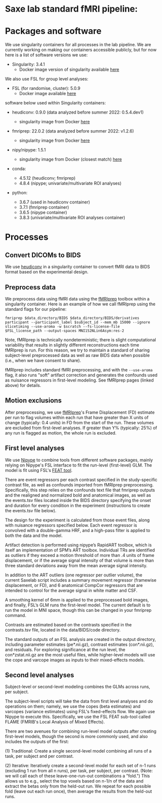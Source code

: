 # Saxe lab standard fMRI pipeline: 

# Packages and software

We use singularity containers for all processes in the lab pipeline. We are currently working on making our containers accessible publicly, but for now here is a list of software versions we use:   

* Singularity: 3.4.1 
  * Docker image version of singularity available [here](https://quay.io/repository/singularity/singularity)

We also use FSL for group level analyses: 
* FSL (for randomise, cluster): 5.0.9
  * Docker image available [here](https://hub.docker.com/layers/brainlife/fsl/5.0.9/images/sha256-fbd262c385e9de22aa58bf7b6311cbd5cd96c7b4eaff151f879191e869bf224e?context=explore)

software below used within Singularity containers:
* heudiconv: 0.9.0 (data analyzed before summer 2022: 0.5.4.dev1)
  * singularity image from Docker [here](https://hub.docker.com/layers/nipy/heudiconv/0.9.0/images/sha256-42a4ab94a4af122e1031648f28dbc40a05b8b6cd6e720c7e94e539e93a519636?context=explore)
* fmriprep: 22.0.2 (data analyzed before summer 2022: v1.2.6)
  * singularity image from Docker [here](https://hub.docker.com/layers/nipreps/fmriprep/22.0.2/images/sha256-0fc089c95ff044640cb7e818b73620ecd33762f402f304433eddb632ff951d92?context=explore)
* nipy/nipype: 1.5.1
  * singularity image from Docker (closest match) [here](https://hub.docker.com/layers/nipype/nipype/py36/images/sha256-1216c6324e6dafdec79d118009af3a6d2d18bb5fb0dc48f439fdb3ff80d828b2?context=explore)

* conda:
  * 4.5.12 (heudiconv; fmriprep)
  * 4.8.4 (nipype; univariate/multivariate ROI analyses)
* python:
  * 3.6.7 (used in heudiconv container)
  * 3.7.1 (fmriprep container)
  * 3.6.5 (nipype container)
  * 3.8.3 (univariate/multivariate ROI analyses container)

# Processes 

## Convert DICOMs to BIDS 

We use [heudiconv](https://github.com/nipy/heudiconv) in a singularity container to convert fMRI data to BIDS format based on the experimental design. 

## Preprocess data  

We preprocess data using fMRI data using the [fMRIprep](https://fmriprep.org/en/stable/) toolbox within a singularity container. Here is an example of how we call fMRIprep using the standard flags for our pipeline: 

`fmriprep $data_directory/BIDS $data_directory/BIDS/derivatives participant --participant_label $subject_id --mem_mb 15000 --ignore slicetiming --use-aroma -w $scratch --fs-license-file $FSL_license_path --output-spaces MNI152NLin6Asym:res-2`


Note, fMRIprep is technically nondeterministic; there is slight computational variability that results in slightly different reconstructions each time fMRIprep is run. For this reason, we try to maintain a standard of sharing subject-level preprocessed data as well as raw BIDS data when possible (i.e., when we have consent to share). 

fMRIprep includes standard fMRI preprocessing, and with the `--use-aroma` flag, it also runs "soft" artifact correction and generates the confounds used as nuisance regressors in first-level modeling. See fMRIprep pages (linked above) for details.


## Motion exclusions 

After preprocessing, we use [fMRIprep](https://fmriprep.org/en/stable/)'s Frame Displacement (FD) estimate per run to flag volumes within each run that have greater than X units of change (typically: 0.4 units) in FD from the start of the run. These volumes are excluded from first-level analyses. If greater than Y% (typically: 25%) of any run is flagged as motion, the whole run is excluded. 


## First level analyses 

We use [Nipype](https://nipype.readthedocs.io/en/latest/) to combine tools from different software packages, mainly relying on Nipype's FSL interface to fit the run-level (first-level) GLM. The model is fit using FSL's [FEAT tool](https://fsl.fmrib.ox.ac.uk/fsl/fslwiki/FEAT/UserGuide). 

There are event regressors per each contrast specified in the study-specific contrast file, as well as confounds imported from fMRIprep preprocessing. Specifically, this step relies on the confounds text file that fmriprep outputs and the realigned and normalized bold and anatomical images, as well as the events.tsv files located inside the BIDS directory specifying the onset and duration for every condition in the experiment (instructions to create the events.tsv file below).

The design for the experiment is calculated from those event files, along with nuisance regressors specified below. Each event regressor is convolved with a double-gamma HRF, and a high-pass filter is applied to both the data and the model. 

Artifact detection is performed using nipype’s RapidART toolbox, which is itself an implementation of SPM’s ART toolbox. Individual TRs are identified as outliers if they exceed a motion threshold of more than .4 units of frame displacement, or if the average signal intensity of that volume is more than three standard deviations away from the mean average signal intensity.

In addition to the ART outliers (one regressor per outlier volume), the current Saxelab script includes a summary movement regressor (framewise displacement, or FD), and 6 anatomical CompCor regressors that are intended to control for the average signal in white matter and CSF.

A smoothing kernel of 6mm is applied to the preprocessed bold images, and finally, FSL’s GLM runs the first-level model. The current default is to run the model in MNI space, though this can be changed in your fmriprep command.

Contrasts are estimated based on the contrasts specified in the contrasts.tsv file, located in the data/BIDS/code directory.

The standard outputs of an FSL analysis are created in the output directory, including parameter estimates (pe*.nii.gz), contrast estimates (con*.nii.gz), and residuals. For exploring significance at the run level, the con*zstat.nii.gz are the most useful files, while higher-level models will use the cope and varcope images as inputs to their mixed-effects models.

## Second level analyses 

Subject-level or second-level modeling combines the GLMs across runs, per subject. 

The subject-level scripts will take the data from first level analyses and do operations on them; namely, we use the copes (beta estimates) and varcopes (variance estimates) using FSL's fixed-effects flow. We again use Nipype to execute this. Specifically, we use the FSL FEAT sub-tool called FLAME (FMRIB's Local Analysis of Mixed Effects). 

There are two avenues for combining run-level model outputs after creating first-level models, though the second is more commonly used, and also includes the outputs of the first:

(1) Traditional: Create a single second-level model combining all runs of a task, per subject and per contrast.

(2) Iterative: Iteratively create a second-level model for each set of n-1 runs (excluding 1 run from all n runs), per task, per subject, per contrast. (Note: we will call each of these leave-one-run-out combinations a "fold.") This allows us to e.g., select the top voxels based on n-1/n of the data and extract the betas only from the held-out run. We repeat for each possible fold (leave out each run once), then average the results from the held-out runs. 